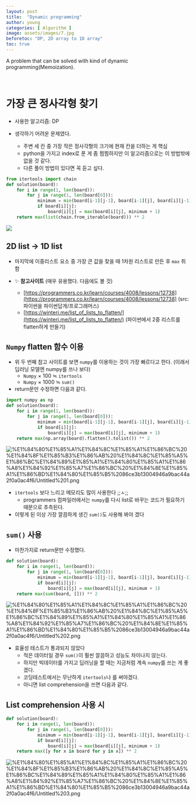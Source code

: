 ```yaml
---
layout: post
title:  "Dynamic programming"
author: young
categories: [ Algorithm ]
image: assets/images/7.jpg
beforetoc: "DP, 2D array to 1D array"
toc: true
---
```

A problem that can be solved with kind of dynamic programming(Memoization).

<br>

# 가장 큰 정사각형 찾기

- 사용한 알고리즘: DP

- 생각하기 어려운 문제였다.
    - 주변 세 칸 중 가장 작은 정사각형의 크기에 현재 칸을 더하는 게 핵심
    - python을 가지고 index로 푼 게 좀 찜찜하지만 이 알고리즘으로는 이 방법밖에 없을 것 같다.
    - 다른 풀이 방법이 있다면 꼭 듣고 싶다.

```python
from itertools import chain
def solution(board):
    for i in range(1, len(board)):
        for j in range(1, len(board[0])):
            minimum = min(board[i-1][j-1], board[i-1][j], board[i][j-1])
            if board[i][j]:
                board[i][j] = max(board[i][j], minimum + 1)
    return max(list(chain.from_iterable(board))) ** 2
```

<img src='../../assets/images/2020-10-08/Untitled1.png'/>  

## 2D list → 1D list

- 마지막에 이중리스트 요소 중 가장 큰 값을 찾을 때
1차원 리스트로 만든 후 `max` 취함

- ✨ **참고사이트** (매우 유용했다. 다음에도 볼 것)
    - [https://programmers.co.kr/learn/courses/4008/lessons/12738](https://programmers.co.kr/learn/courses/4008/lessons/12738)
    (src: 파이썬을 파이썬답게/프로그래머스)
    - [https://winterj.me/list_of_lists_to_flatten/](https://winterj.me/list_of_lists_to_flatten/)
    (파이썬에서 2중 리스트를 flatten하게 만들기)

## `Numpy` flatten 함수 이용

- 위 두 번째 참고 사이트를 보면 `numpy`를 이용하는 것이 가장 빠르다고 한다. (이래서 딥러닝 모델엔 numpy를 쓰나 보다)
    - `Numpy` × 100   ≒ `itertools`
    - `Numpy` × 1000 ≒ `sum()`
- return문만 수정하면 다음과 같다.

```python
import numpy as np
def solution(board):
    for i in range(1, len(board)):
        for j in range(1, len(board[0])):
            minimum = min(board[i-1][j-1], board[i-1][j], board[i][j-1])
            if board[i][j]:
                board[i][j] = max(board[i][j], minimum + 1)
    return max(np.array(board).flatten().tolist()) ** 2
```

![%E1%84%80%E1%85%A1%E1%84%8C%E1%85%A1%E1%86%BC%20%E1%84%8F%E1%85%B3%E1%86%AB%20%E1%84%8C%E1%85%A5%E1%86%BC%E1%84%89%E1%85%A1%E1%84%80%E1%85%A1%E1%86%A8%E1%84%92%E1%85%A7%E1%86%BC%20%E1%84%8E%E1%85%A1%E1%86%BD%E1%84%80%E1%85%B5%2086ce3b13004946a9bac44a2f0a0ac4f6/Untitled%201.png](%E1%84%80%E1%85%A1%E1%84%8C%E1%85%A1%E1%86%BC%20%E1%84%8F%E1%85%B3%E1%86%AB%20%E1%84%8C%E1%85%A5%E1%86%BC%E1%84%89%E1%85%A1%E1%84%80%E1%85%A1%E1%86%A8%E1%84%92%E1%85%A7%E1%86%BC%20%E1%84%8E%E1%85%A1%E1%86%BD%E1%84%80%E1%85%B5%2086ce3b13004946a9bac44a2f0a0ac4f6/Untitled%201.png)

- `itertools` 보다 느리고 메모리도 많이 사용한다 ;;ㅅ;;
    - programmers 컴파일러에서는 `numpy`를 다시 list로 바꾸는 코드가 필요하기 때문으로 추측된다.
- 이렇게 된 이상 가장 깔끔하게 생긴 `sum()`도 사용해 봐야 겠다

## `sum()` 사용

- 마찬가지로 return문만 수정했다.

```python
def solution(board):
    for i in range(1, len(board)):
        for j in range(1, len(board[0])):
            minimum = min(board[i-1][j-1], board[i-1][j], board[i][j-1])
            if board[i][j]:
                board[i][j] = max(board[i][j], minimum + 1)
    return max(sum(board, [])) ** 2
```

![%E1%84%80%E1%85%A1%E1%84%8C%E1%85%A1%E1%86%BC%20%E1%84%8F%E1%85%B3%E1%86%AB%20%E1%84%8C%E1%85%A5%E1%86%BC%E1%84%89%E1%85%A1%E1%84%80%E1%85%A1%E1%86%A8%E1%84%92%E1%85%A7%E1%86%BC%20%E1%84%8E%E1%85%A1%E1%86%BD%E1%84%80%E1%85%B5%2086ce3b13004946a9bac44a2f0a0ac4f6/Untitled%202.png](%E1%84%80%E1%85%A1%E1%84%8C%E1%85%A1%E1%86%BC%20%E1%84%8F%E1%85%B3%E1%86%AB%20%E1%84%8C%E1%85%A5%E1%86%BC%E1%84%89%E1%85%A1%E1%84%80%E1%85%A1%E1%86%A8%E1%84%92%E1%85%A7%E1%86%BC%20%E1%84%8E%E1%85%A1%E1%86%BD%E1%84%80%E1%85%B5%2086ce3b13004946a9bac44a2f0a0ac4f6/Untitled%202.png)

- 효율성 테스트가 통과되지 않았다
    - 적은 데이터일 경우 `sum()`이 훨씬 깔끔하고 성능도 차이나지 않는다.
    - 하지만 빅데이터를 가지고 딥러닝을 할 때는 지금처럼 계속 `numpy`를 쓰는 게 좋겠다.
    - 코딩테스트에서는 무난하게 `itertools`나 를 써야겠다.
    - 아니면 list comprehension을 쓰면 다음과 같다.

## List comprehension 사용 시

```python
def solution(board):
    for i in range(1, len(board)):
        for j in range(1, len(board[0])):
            minimum = min(board[i-1][j-1], board[i-1][j], board[i][j-1])
            if board[i][j]:
                board[i][j] = max(board[i][j], minimum + 1)
    return max([y for x in board for y in x]) ** 2
```

![%E1%84%80%E1%85%A1%E1%84%8C%E1%85%A1%E1%86%BC%20%E1%84%8F%E1%85%B3%E1%86%AB%20%E1%84%8C%E1%85%A5%E1%86%BC%E1%84%89%E1%85%A1%E1%84%80%E1%85%A1%E1%86%A8%E1%84%92%E1%85%A7%E1%86%BC%20%E1%84%8E%E1%85%A1%E1%86%BD%E1%84%80%E1%85%B5%2086ce3b13004946a9bac44a2f0a0ac4f6/Untitled%203.png](%E1%84%80%E1%85%A1%E1%84%8C%E1%85%A1%E1%86%BC%20%E1%84%8F%E1%85%B3%E1%86%AB%20%E1%84%8C%E1%85%A5%E1%86%BC%E1%84%89%E1%85%A1%E1%84%80%E1%85%A1%E1%86%A8%E1%84%92%E1%85%A7%E1%86%BC%20%E1%84%8E%E1%85%A1%E1%86%BD%E1%84%80%E1%85%B5%2086ce3b13004946a9bac44a2f0a0ac4f6/Untitled%203.png)
